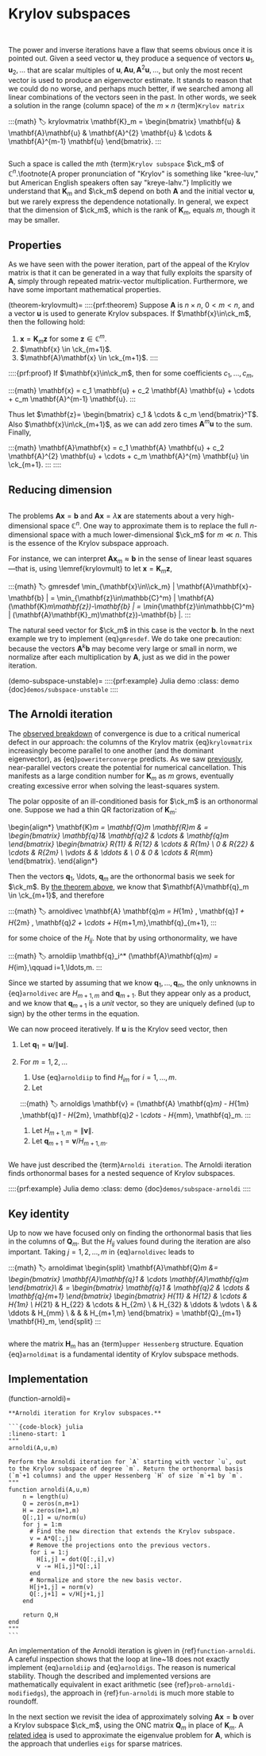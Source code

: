 # Krylov subspaces

```{index} matrix; Krylov
```
```{index} Krylov matrix
```

The power and inverse iterations have a flaw that seems obvious once it is pointed out. Given a seed vector $\mathbf{u}$, they produce a sequence of vectors $\mathbf{u}_1,\mathbf{u}_2,\ldots$ that are scalar multiples of $\mathbf{u},\mathbf{A}\mathbf{u},\mathbf{A}^{2}\mathbf{u},\ldots$, but only the most recent vector is used to produce an eigenvector estimate. It stands to reason that we could do no worse, and perhaps much better, if we searched among all linear combinations of the vectors seen in the past. In other words, we seek a solution in the range (column space) of the $m\times n$ {term}`Krylov matrix`

:::{math}
:label: krylovmatrix
\mathbf{K}_m =
\begin{bmatrix}
  \mathbf{u} & \mathbf{A}\mathbf{u} & \mathbf{A}^{2} \mathbf{u} & \cdots & \mathbf{A}^{m-1} \mathbf{u}
\end{bmatrix}.
:::

```{index} Krylov subspace
```
Such a space is called the $m$th {term}`Krylov subspace` $\ck_m$ of $\mathbb{C}^n$.\footnote{A proper pronunciation of "Krylov" is something like "kree-luv," but American English speakers often say "kreye-lahv."} Implicitly we understand that $\mathbf{K}_m$ and $\ck_m$ depend on both $\mathbf{A}$ and the initial vector $\mathbf{u}$, but we rarely express the dependence notationally. In general, we expect that the dimension of $\ck_m$, which is the rank of $\mathbf{K}_m$, equals $m$, though it may be smaller.

## Properties

As we have seen with the power iteration, part of the appeal of the Krylov matrix is that it can be generated in a way that fully exploits the sparsity of $\mathbf{A}$, simply through repeated matrix-vector multiplication. Furthermore, we have some important mathematical properties.

(theorem-krylovmult)=
::::{prf:theorem}
Suppose $\mathbf{A}$ is $n\times n$, $0<m<n$, and a vector $\mathbf{u}$ is used to generate Krylov subspaces. If $\mathbf{x}\in\ck_m$, then the following hold:

1. $\mathbf{x} = \mathbf{K}_m \mathbf{z}$ for some $\mathbf{z}\in\mathbb{C}^m$.
2. $\mathbf{x} \in \ck_{m+1}$.
3. $\mathbf{A}\mathbf{x} \in \ck_{m+1}$.
::::

::::{prf:proof}
If $\mathbf{x}\in\ck_m$, then for some coefficients $c_1,\ldots,c_m$,

:::{math}
\mathbf{x} = c_1 \mathbf{u} + c_2 \mathbf{A} \mathbf{u} + \cdots + c_m \mathbf{A}^{m-1} \mathbf{u}.
:::

Thus let $\mathbf{z}= \begin{bmatrix} c_1 & \cdots & c_m \end{bmatrix}^T$. Also $\mathbf{x}\in\ck_{m+1}$, as we can add zero times $\mathbf{A}^{m}\mathbf{u}$ to the sum. Finally,
  
:::{math}
\mathbf{A}\mathbf{x} = c_1 \mathbf{A} \mathbf{u} + c_2 \mathbf{A}^{2} \mathbf{u} + \cdots + c_m \mathbf{A}^{m} \mathbf{u} \in \ck_{m+1}.
:::
::::

## Reducing dimension

```{index} dimension reduction
```
The problems $\mathbf{A}\mathbf{x}=\mathbf{b}$ and $\mathbf{A}\mathbf{x}=\lambda\mathbf{x}$ are statements about a very high-dimensional space $\mathbb{C}^n$. One way to approximate them is to replace the full $n$-dimensional space with a much lower-dimensional $\ck_m$ for $m\ll n$. This is the essence of the Krylov subspace approach.

For instance, we can interpret $\mathbf{A}\mathbf{x}_m\approx \mathbf{b}$ in the sense of linear least squares—that is, using \lemref{krylovmult} to let $\mathbf{x}=\mathbf{K}_m\mathbf{z}$,

:::{math}
:label: gmresdef
\min_{\mathbf{x}\in\\\ck_m} \|  \mathbf{A}\mathbf{x}-\mathbf{b} \|
= \min_{\mathbf{z}\in\mathbb{C}^m} \| \mathbf{A}(\mathbf{K}_m\mathbf{z})-\mathbf{b} \|
= \min_{\mathbf{z}\in\mathbb{C}^m} \| (\mathbf{A}\mathbf{K}_m)\mathbf{z})-\mathbf{b} \|.
:::

The natural seed vector for $\ck_m$ in this case is the vector $\mathbf{b}$. In the next example we try to implement {eq}`gmresdef`. We do take one precaution: because the vectors $\mathbf{A}^{k}\mathbf{b}$ may become very large or small in norm, we normalize after each multiplication by $\mathbf{A}$, just as we did in the power iteration.

(demo-subspace-unstable)=
::::{prf:example} Julia demo
:class: demo
{doc}`demos/subspace-unstable`
::::

## The Arnoldi iteration

The [observed breakdown](demos/subspace-unstable.ipynb) of convergence is due to a critical numerical defect in our approach: the columns of the Krylov matrix {eq}`krylovmatrix` increasingly become parallel to one another (and the dominant eigenvector), as {eq}`poweriterconverge` predicts. As we saw [previously](../leastsq/qr.md), near-parallel vectors create the potential for numerical cancellation. This manifests as a large condition number for $\mathbf{K}_m$ as $m$ grows, eventually creating excessive error when solving the least-squares system.

The polar opposite of an ill-conditioned basis for $\ck_m$ is an orthonormal one. Suppose we had a thin QR factorization of $\mathbf{K}_m$:

\begin{align*}
  \mathbf{K}_m  = \mathbf{Q}_m \mathbf{R}_m
  & =
  \begin{bmatrix}
    \mathbf{q}_1& \mathbf{q}_2 & \cdots & \mathbf{q}_m
  \end{bmatrix}
  \begin{bmatrix}
    R_{11} & R_{12} & \cdots & R_{1m} \\
    0 & R_{22} & \cdots & R_{2m} \\
    \vdots & & \ddots & \\
    0 & 0 & \cdots & R_{mm}
  \end{bmatrix}.
\end{align*}

Then the vectors $\mathbf{q}_1$, \ldots, $\mathbf{q}_m$ are the orthonormal basis we seek for $\ck_m$. By [the theorem above](theorem-krylovmult), we know that $\mathbf{A}\mathbf{q}_m \in \ck_{m+1}$, and therefore

:::{math}
:label: arnoldivec
\mathbf{A} \mathbf{q}_m = H_{1m} \, \mathbf{q}_1 + H_{2m} \, \mathbf{q}_2 + \cdots + H_{m+1,m}\,\mathbf{q}_{m+1},
:::

for some choice of the $H_{ij}$. Note that by using orthonormality, we have

:::{math}
:label: arnoldiip
\mathbf{q}_i^* (\mathbf{A}\mathbf{q}_m) = H_{im},\qquad i=1,\ldots,m.
:::

Since we started by assuming that we know $\mathbf{q}_1,\ldots,\mathbf{q}_m$, the only unknowns in {eq}`arnoldivec` are $H_{m+1,m}$ and $\mathbf{q}_{m+1}$. But they appear only as a product, and we know that $\mathbf{q}_{m+1}$ is a *unit* vector, so they are uniquely defined (up to sign) by the other terms in the equation.

We can now proceed iteratively. If $\mathbf{u}$ is the Krylov seed vector, then

1. Let $\mathbf{q}_1=\mathbf{u}/\|\mathbf{u}\|$.
1. For $m=1,2,\ldots$
    1. Use {eq}`arnoldiip` to find $H_{im}$ for $i=1,\ldots,m$.
    1. Let

    :::{math}
    :label: arnoldigs
    \mathbf{v} = (\mathbf{A} \mathbf{q}_m) - H_{1m} \,\mathbf{q}_1 - H_{2m}\, \mathbf{q}_2 - \cdots - H_{mm}\, \mathbf{q}_m.
    :::

    1. Let $H_{m+1,m}=\|\mathbf{v}\|$.
    1. Let $\mathbf{q}_{m+1}=\mathbf{v}/H_{m+1,m}$.

```{index} Arnoldi iteration
```
We have just described the {term}`Arnoldi iteration`. The Arnoldi iteration finds  orthonormal bases for a nested sequence of Krylov subspaces.

::::{prf:example} Julia demo
:class: demo
{doc}`demos/subspace-arnoldi`
::::

## Key identity

Up to now we have focused only on finding the orthonormal basis that lies in the columns of $\mathbf{Q}_m$. But the $H_{ij}$ values found during the iteration are also important. Taking $j=1,2,\ldots,m$ in {eq}`arnoldivec` leads to

:::{math}
:label: arnoldimat
\begin{split}
  \mathbf{A}\mathbf{Q}_m &= \begin{bmatrix}
    \mathbf{A}\mathbf{q}_1 & \cdots \mathbf{A}\mathbf{q}_m
  \end{bmatrix}\\
  & = \begin{bmatrix}
    \mathbf{q}_1 & \mathbf{q}_2 & \cdots & \mathbf{q}_{m+1}
  \end{bmatrix} \begin{bmatrix}
    H_{11} & H_{12} & \cdots & H_{1m} \\
    H_{21} & H_{22} & \cdots & H_{2m} \\
    & H_{32} & \ddots & \vdots \\
    & & \ddots & H_{mm} \\
    & & & H_{m+1,m}
\end{bmatrix} = \mathbf{Q}_{m+1} \mathbf{H}_m,
\end{split}
:::

```{index} matrix; upper Hessenberg
```
where the matrix $\mathbf{H}_m$ has an {term}`upper Hessenberg` structure. Equation {eq}`arnoldimat` is a fundamental identity of Krylov subspace methods.

## Implementation

(function-arnoldi)=
````{proof:function} arnoldi
**Arnoldi iteration for Krylov subspaces.**

```{code-block} julia
:lineno-start: 1
"""
arnoldi(A,u,m)

Perform the Arnoldi iteration for `A` starting with vector `u`, out
to the Krylov subspace of degree `m`. Return the orthonormal basis
(`m`+1 columns) and the upper Hessenberg `H` of size `m`+1 by `m`.
"""
function arnoldi(A,u,m)
    n = length(u)
    Q = zeros(n,m+1)
    H = zeros(m+1,m)
    Q[:,1] = u/norm(u)
    for j = 1:m
      # Find the new direction that extends the Krylov subspace.
      v = A*Q[:,j]
      # Remove the projections onto the previous vectors.
      for i = 1:j
        H[i,j] = dot(Q[:,i],v)
        v -= H[i,j]*Q[:,i]
      end
      # Normalize and store the new basis vector.
      H[j+1,j] = norm(v)
      Q[:,j+1] = v/H[j+1,j]
    end

    return Q,H
end
"""
```
````

An implementation of the Arnoldi iteration is given in {ref}`function-arnoldi`. A careful inspection shows that the loop at line~18 does not exactly implement {eq}`arnoldiip` and {eq}`arnoldigs`. The reason is numerical stability. Though the described and implemented versions are mathematically equivalent in exact arithmetic (see {ref}`prob-arnoldi-modifiedgs`), the approach in {ref}`fun-arnoldi` is much more stable to roundoff.

In the next section we revisit the idea of approximately solving $\mathbf{A}\mathbf{x}=\mathbf{b}$ over a Krylov subspace $\ck_m$, using the ONC matrix $\mathbf{Q}_m$ in place of $\mathbf{K}_m$. A [related idea](`problem-krylov-arnoldieig`) is used to approximate the eigenvalue problem for $\mathbf{A}$, which is the approach that underlies `eigs` for sparse matrices.


<!-- 

\begin{exercises}
  \input{krylov/exercises/KrylovSubspaces}
  \input{krylov/exercises/Arnoldi}
\end{exercises}
\clearpage -->


